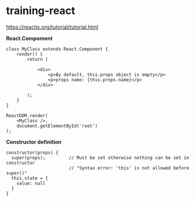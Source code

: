 # training-react

https://reactjs.org/tutorial/tutorial.html

**React.Compoment**
```
class MyClass extends React.Component {
    render() {
        return (
            
            <div>
                <p>By default, this.props object is empty</p>
                <p>props name: {this.props.name}</p>
            </div>
            
        );
    }
}

ReactDOM.render(
    <MyClass />,
    document.getElementById('root')
);
```

**Constructor definition**

```
constructor(props) {
  super(props);         // Must be set otherwise nothing can be set in constructor
                        // "Syntax error: 'this' is not allowed before super()"
  this.state = {
    value: null
  }
}
```